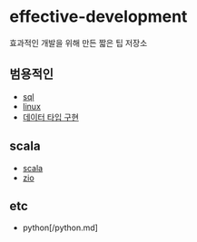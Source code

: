 # effective-development

효과적인 개발을 위해 만든 짧은 팁 저장소

## 범용적인
- [sql](/sql.md)
- [linux](/linux.md)
- [데이터 타입 구현](/implement)

## scala
- [scala](/scala.md)
- [zio](/zio.md)

## etc
- python[/python.md]
